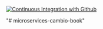 [![Continuous Integration with Github](https://github.com/Dev-Vagner/microservices-cambio-book/actions/workflows/docker-publish.yml/badge.svg)](https://github.com/Dev-Vagner/microservices-cambio-book/actions/workflows/docker-publish.yml)

"# microservices-cambio-book" 
